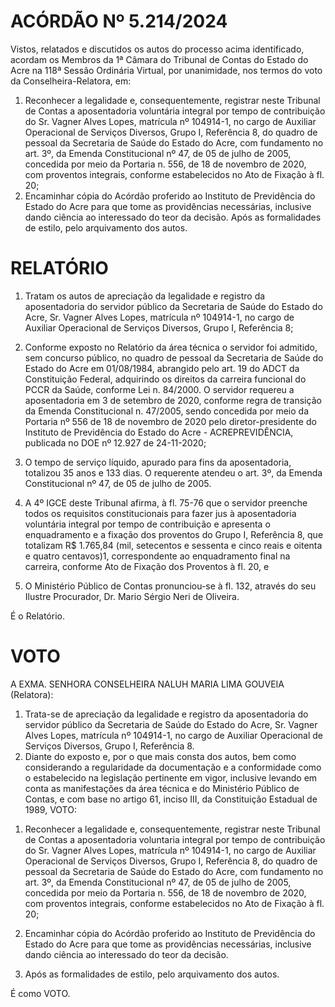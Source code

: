 # ACÓRDÃO Nº 5.214/2024

Vistos, relatados e discutidos os autos do processo acima identificado, acordam os Membros da 1ª Câmara do Tribunal de Contas do Estado do Acre na 118ª Sessão Ordinária Virtual, por unanimidade, nos termos do voto da Conselheira-Relatora, em:

1. Reconhecer a legalidade e, consequentemente, registrar neste Tribunal de Contas a aposentadoria voluntária integral por tempo de contribuição do Sr. Vagner Alves Lopes, matrícula nº 104914-1, no cargo de Auxiliar Operacional de Serviços Diversos, Grupo I, Referência 8, do quadro de pessoal da Secretaria de Saúde do Estado do Acre, com fundamento no art. 3º, da Emenda Constitucional nº 47, de 05 de julho de 2005, concedida por meio da Portaria n. 556, de 18 de novembro de 2020, com proventos integrais, conforme estabelecidos no Ato de Fixação à fl. 20;
2. Encaminhar cópia do Acórdão proferido ao Instituto de Previdência do Estado do Acre para que tome as providências necessárias, inclusive dando ciência ao interessado do teor da decisão. Após as formalidades de estilo, pelo arquivamento dos autos.

# RELATÓRIO

1. Tratam os autos de apreciação da legalidade e registro da aposentadoria do servidor público da Secretaria de Saúde do Estado do Acre, Sr. Vagner Alves Lopes, matrícula nº 104914-1, no cargo de Auxiliar Operacional de Serviços Diversos, Grupo I, Referência 8;
2. Conforme exposto no Relatório da área técnica o servidor foi admitido, sem concurso público, no quadro de pessoal da Secretaria de Saúde do Estado do Acre em 01/08/1984, abrangido pelo art. 19 do ADCT da Constituição Federal, adquirindo os direitos da carreira funcional do PCCR da Saúde, conforme Lei n. 84/2000. O servidor requereu a aposentadoria em 3 de setembro de 2020, conforme regra de transição da Emenda Constitucional n. 47/2005, sendo concedida por meio da Portaria nº 556 de 18 de novembro de 2020 pelo diretor-presidente do Instituto de Previdência do Estado do Acre - ACREPREVIDÊNCIA, publicada no DOE nº 12.927 de 24-11-2020;
3. O tempo de serviço líquido, apurado para fins da aposentadoria, totalizou 35 anos e 133 dias. O requerente atendeu o art. 3º, da Emenda Constitucional nº 47, de 05 de julho de 2005.
4. A 4º IGCE deste Tribunal afirma, à fl. 75-76 que o servidor preenche todos os requisitos constitucionais para fazer jus à aposentadoria voluntária integral por tempo de contribuição e apresenta o enquadramento e a fixação dos proventos do Grupo I, Referência 8, que totalizam R$ 1.765,84 (mil, setecentos e sessenta e cinco reais e oitenta e quatro centavos)1, correspondente ao enquadramento final na carreira, conforme Ato de Fixação dos Proventos à fl. 20, e

5. O Ministério Público de Contas pronunciou-se à fl. 132, através do seu Ilustre Procurador, Dr. Mario Sérgio Neri de Oliveira.

É o Relatório.

# VOTO

A EXMA. SENHORA CONSELHEIRA NALUH MARIA LIMA GOUVEIA (Relatora):

1. Trata-se de apreciação da legalidade e registro da aposentadoria do servidor público da Secretaria de Saúde do Estado do Acre, Sr. Vagner Alves Lopes, matrícula nº 104914-1, no cargo de Auxiliar Operacional de Serviços Diversos, Grupo I, Referência 8.
2. Diante do exposto e, por o que mais consta dos autos, bem como considerando a regularidade da documentação e a conformidade como o estabelecido na legislação pertinente em vigor, inclusive levando em conta as manifestações da área técnica e do Ministério Público de Contas, e com base no artigo 61, inciso III, da Constituição Estadual de 1989, VOTO:

1) Reconhecer a legalidade e, consequentemente, registrar neste Tribunal
   de Contas a aposentadoria voluntaria integral por tempo de contribuição do Sr. Vagner
   Alves Lopes, matrícula nº 104914-1, no cargo de Auxiliar Operacional de Serviços
   Diversos, Grupo I, Referência 8, do quadro de pessoal da Secretaria de Saúde do Estado
   do Acre, com fundamento no art. 3º, da Emenda Constitucional nº 47, de 05 de julho de
   2005, concedida por meio da Portaria n. 556, de 18 de novembro de 2020, com proventos
   integrais, conforme estabelecidos no Ato de Fixação à fl. 20;

2) Encaminhar cópia do Acórdão proferido ao Instituto de Previdência do
   Estado do Acre para que tome as providências necessárias, inclusive dando ciência ao
   interessado do teor da decisão.

3) Após as formalidades de estilo, pelo arquivamento dos autos.

É como VOTO.
